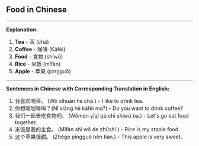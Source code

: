 ## Food in Chinese

---

**Explanation:**

1. **Tea** - 茶 (chá)
2. **Coffee** - 咖啡 (Kāfēi)
3. **Food** - 食物 (shíwù)
4. **Rice** - 米饭 (mǐfàn)
5. **Apple** - 苹果 (píngguǒ)

---

**Sentences in Chinese with Corresponding Translation in English:**

1. 我喜欢喝茶。 (Wǒ xǐhuān hē chá.) - I like to drink tea.
2. 你想喝咖啡吗？(Nǐ xiǎng hē kāfēi ma?) - Do you want to drink coffee?
3. 我们一起去吃食物吧。 (Wǒmen yīqǐ qù chī shíwù ba.) - Let's go eat food together.
4. 米饭是我的主食。 (Mǐfàn shì wǒ de zhǔshí.) - Rice is my staple food.
5. 这个苹果很甜。 (Zhège píngguǒ hěn tián.) - This apple is very sweet.